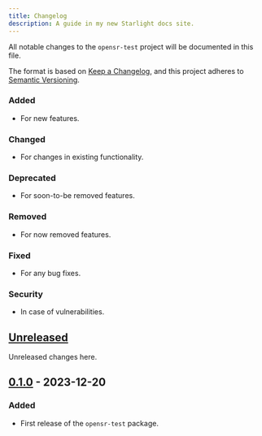 ```yaml
---
title: Changelog
description: A guide in my new Starlight docs site.
---
```


All notable changes to the `opensr-test` project will be documented in this file.

The format is based on [Keep a Changelog](https://keepachangelog.com/en/1.0.0/), and this project adheres to [Semantic Versioning](https://semver.org/spec/v2.0.0.html).

### Added 
- For new features.
### Changed 
- For changes in existing functionality.
### Deprecated 
- For soon-to-be removed features.
### Removed 
- For now removed features.
### Fixed 
- For any bug fixes.
### Security 
- In case of vulnerabilities.

## [Unreleased]

Unreleased changes here.

## [0.1.0] - 2023-12-20

### Added 
- First release of the `opensr-test` package.


[Unreleased]: https://github.com/ESAOpenSR/opensr-test/compare/v0.1.0...HEAD
[0.1.0]: https://github.com/ESAOpenSR/opensr-test/releases/tag/v0.1.0